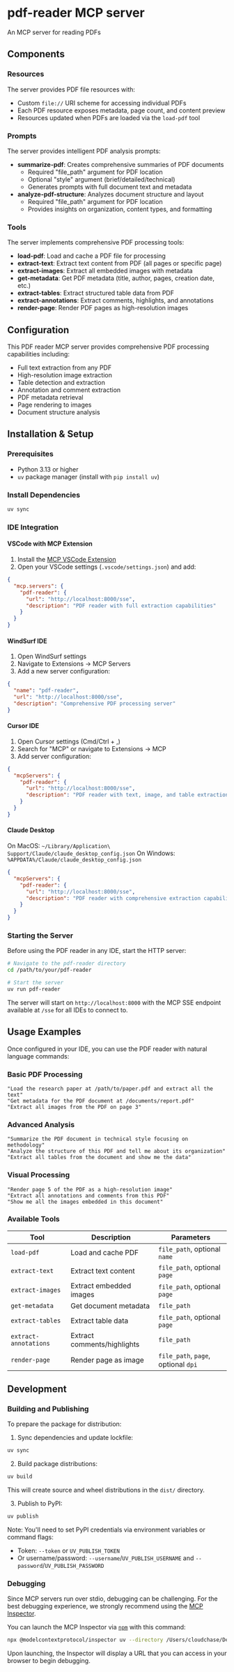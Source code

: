 # pdf-reader MCP server

An MCP server for reading PDFs

## Components

### Resources

The server provides PDF file resources with:
- Custom `file://` URI scheme for accessing individual PDFs
- Each PDF resource exposes metadata, page count, and content preview
- Resources updated when PDFs are loaded via the `load-pdf` tool

### Prompts

The server provides intelligent PDF analysis prompts:
- **summarize-pdf**: Creates comprehensive summaries of PDF documents
  - Required "file_path" argument for PDF location
  - Optional "style" argument (brief/detailed/technical)
  - Generates prompts with full document text and metadata
- **analyze-pdf-structure**: Analyzes document structure and layout
  - Required "file_path" argument for PDF location
  - Provides insights on organization, content types, and formatting

### Tools

The server implements comprehensive PDF processing tools:
- **load-pdf**: Load and cache a PDF file for processing
- **extract-text**: Extract text content from PDF (all pages or specific page)
- **extract-images**: Extract all embedded images with metadata
- **get-metadata**: Get PDF metadata (title, author, pages, creation date, etc.)
- **extract-tables**: Extract structured table data from PDF
- **extract-annotations**: Extract comments, highlights, and annotations
- **render-page**: Render PDF pages as high-resolution images

## Configuration

This PDF reader MCP server provides comprehensive PDF processing capabilities including:
- Full text extraction from any PDF
- High-resolution image extraction 
- Table detection and extraction
- Annotation and comment extraction
- PDF metadata retrieval
- Page rendering to images
- Document structure analysis

## Installation & Setup

### Prerequisites

- Python 3.13 or higher
- `uv` package manager (install with `pip install uv`)

### Install Dependencies

```bash
uv sync
```

### IDE Integration

#### VSCode with MCP Extension

1. Install the [MCP VSCode Extension](https://marketplace.visualstudio.com/items?itemName=modelcontextprotocol.mcp)
2. Open your VSCode settings (`.vscode/settings.json`) and add:

```json
{
  "mcp.servers": {
    "pdf-reader": {
      "url": "http://localhost:8000/sse",
      "description": "PDF reader with full extraction capabilities"
    }
  }
}
```

#### WindSurf IDE

1. Open WindSurf settings
2. Navigate to Extensions → MCP Servers
3. Add a new server configuration:

```json
{
  "name": "pdf-reader",
  "url": "http://localhost:8000/sse",
  "description": "Comprehensive PDF processing server"
}
```

#### Cursor IDE

1. Open Cursor settings (Cmd/Ctrl + ,)
2. Search for "MCP" or navigate to Extensions → MCP
3. Add server configuration:

```json
{
  "mcpServers": {
    "pdf-reader": {
      "url": "http://localhost:8000/sse",
      "description": "PDF reader with text, image, and table extraction"
    }
  }
}
```

#### Claude Desktop

On MacOS: `~/Library/Application\ Support/Claude/claude_desktop_config.json`
On Windows: `%APPDATA%/Claude/claude_desktop_config.json`

```json
{
  "mcpServers": {
    "pdf-reader": {
      "url": "http://localhost:8000/sse",
      "description": "PDF reader with comprehensive extraction capabilities"
    }
  }
}
```

### Starting the Server

Before using the PDF reader in any IDE, start the HTTP server:

```bash
# Navigate to the pdf-reader directory
cd /path/to/your/pdf-reader

# Start the server
uv run pdf-reader
```

The server will start on `http://localhost:8000` with the MCP SSE endpoint available at `/sse` for all IDEs to connect to.

## Usage Examples

Once configured in your IDE, you can use the PDF reader with natural language commands:

### Basic PDF Processing
```
"Load the research paper at /path/to/paper.pdf and extract all the text"
"Get metadata for the PDF document at /documents/report.pdf"
"Extract all images from the PDF on page 3"
```

### Advanced Analysis
```
"Summarize the PDF document in technical style focusing on methodology"
"Analyze the structure of this PDF and tell me about its organization"
"Extract all tables from the document and show me the data"
```

### Visual Processing
```
"Render page 5 of the PDF as a high-resolution image"
"Extract all annotations and comments from this PDF"
"Show me all the images embedded in this document"
```

### Available Tools

| Tool | Description | Parameters |
|------|-------------|------------|
| `load-pdf` | Load and cache PDF | `file_path`, optional `name` |
| `extract-text` | Extract text content | `file_path`, optional `page` |
| `extract-images` | Extract embedded images | `file_path`, optional `page` |
| `get-metadata` | Get document metadata | `file_path` |
| `extract-tables` | Extract table data | `file_path`, optional `page` |
| `extract-annotations` | Extract comments/highlights | `file_path` |
| `render-page` | Render page as image | `file_path`, `page`, optional `dpi` |

## Development

### Building and Publishing

To prepare the package for distribution:

1. Sync dependencies and update lockfile:
```bash
uv sync
```

2. Build package distributions:
```bash
uv build
```

This will create source and wheel distributions in the `dist/` directory.

3. Publish to PyPI:
```bash
uv publish
```

Note: You'll need to set PyPI credentials via environment variables or command flags:
- Token: `--token` or `UV_PUBLISH_TOKEN`
- Or username/password: `--username`/`UV_PUBLISH_USERNAME` and `--password`/`UV_PUBLISH_PASSWORD`

### Debugging

Since MCP servers run over stdio, debugging can be challenging. For the best debugging
experience, we strongly recommend using the [MCP Inspector](https://github.com/modelcontextprotocol/inspector).


You can launch the MCP Inspector via [`npm`](https://docs.npmjs.com/downloading-and-installing-node-js-and-npm) with this command:

```bash
npx @modelcontextprotocol/inspector uv --directory /Users/cloudchase/Desktop/AverageJoesLab/mcp-servers/pdf-reader run pdf-reader
```


Upon launching, the Inspector will display a URL that you can access in your browser to begin debugging.
